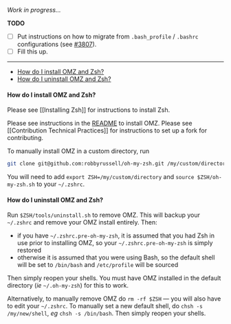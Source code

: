 _Work in progress..._

**TODO**

- [ ] Put instructions on how to migrate from `.bash_profile` / `.bashrc` configurations (see [#3807](https://github.com/robbyrussell/oh-my-zsh/issues/3807)).
- [ ] Fill this up.

***

- [How do I install OMZ and Zsh?](#how-do-i-install-omz-and-zsh)
- [How do I uninstall OMZ and Zsh?](#how-do-i-uninstall-omz-and-zsh)

#### How do I install OMZ and Zsh?

Please see [[Installing Zsh]] for instructions to install Zsh.

Please see instructions in the [README](https://github.com/robbyrussell/oh-my-zsh#getting-started) to install OMZ. Please see [[Contribution Technical Practices]] for instructions to set up a fork for contributing.

To manually install OMZ in a custom directory, run
```zsh
git clone git@github.com:robbyrussell/oh-my-zsh.git /my/custom/directory
```
You will need to add `export ZSH=/my/custom/directory` and `source $ZSH/oh-my-zsh.sh` to your `~/.zshrc`.

#### How do I uninstall OMZ and Zsh?

Run `$ZSH/tools/uninstall.sh` to remove OMZ. This will backup your `~/.zshrc` and remove your OMZ install entirely. Then:
* if you have `~/.zshrc.pre-oh-my-zsh`, it is assumed that you had Zsh in use prior to installing OMZ, so your `~/.zshrc.pre-oh-my-zsh` is simply restored
* otherwise it is assumed that you were using Bash, so the default shell will be set to `/bin/bash` and `/etc/profile` will be sourced

Then simply reopen your shells. You must have OMZ installed in the default directory (_ie_ `~/.oh-my-zsh`) for this to work.

Alternatively, to manually remove OMZ do `rm -rf $ZSH` — you will also have to edit your `~/.zshrc`. To manually set a new default shell, do `chsh -s /my/new/shell`, _eg_ `chsh -s /bin/bash`. Then simply reopen your shells.